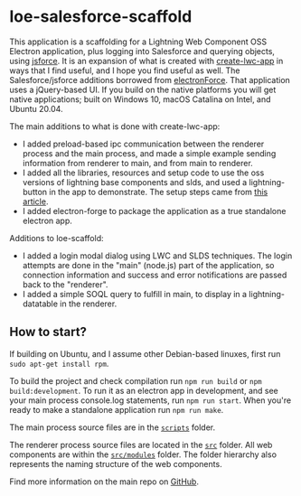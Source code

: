 # loe-salesforce-scaffold

This application is a scaffolding for a Lightning Web Component OSS Electron application, plus
logging into Salesforce and querying objects, using [jsforce](https://github.com/jsforce/jsforce).
It is an expansion of what is created with [create-lwc-app](https://github.com/muenzpraeger/create-lwc-app) in ways that I find useful, and I hope you find useful as well. 
The Salesforce/jsforce additions borrowed from [electronForce](https://github.com/acrosman/electronForce). 
That application uses a jQuery-based UI.
If you build on the native platforms you will get native applications; built on Windows 10, macOS Catalina on Intel, and Ubuntu 20.04.

The main additions to what is done with create-lwc-app:
- I added preload-based ipc communication between the renderer process and the main process, and
made a simple example sending information from renderer to main, and from main to renderer.
- I added all the libraries, resources and setup code to use the oss versions of lightning base components and slds, and used a lightning-button in the app to demonstrate. The setup steps came from 
[this article](https://developer.salesforce.com/blogs/2020/12/build-connected-apps-anywhere-using-lightning-base-components).
- I added electron-forge to package the application as a true standalone electron app.

Additions to loe-scaffold:
- I added a login modal dialog using LWC and SLDS techniques. The login attempts are done in the "main" (node.js) part of the application, so connection information and success and error notifications are passed back to the "renderer".
- I added a simple SOQL query to fulfill in main, to display in a lightning-datatable in the renderer.

## How to start?

If building on Ubuntu, and I assume other Debian-based linuxes, first run `sudo apt-get install rpm`. 

To build the project and check compilation run `npm run build` or `npm build:development`.
To run it as an electron app in development, and see your main process console.log statements,
run `npm run start`. When you're ready to make a standalone application run `npm run make`.

The main process source files are in the [`scripts`](./scripts) folder.

The renderer process source files are located in the [`src`](./src) folder. All web components are within the [`src/modules`](./src/modules) folder. The folder hierarchy also represents the naming structure of the web components.

Find more information on the main repo on [GitHub](https://github.com/muenzpraeger/create-lwc-app).
